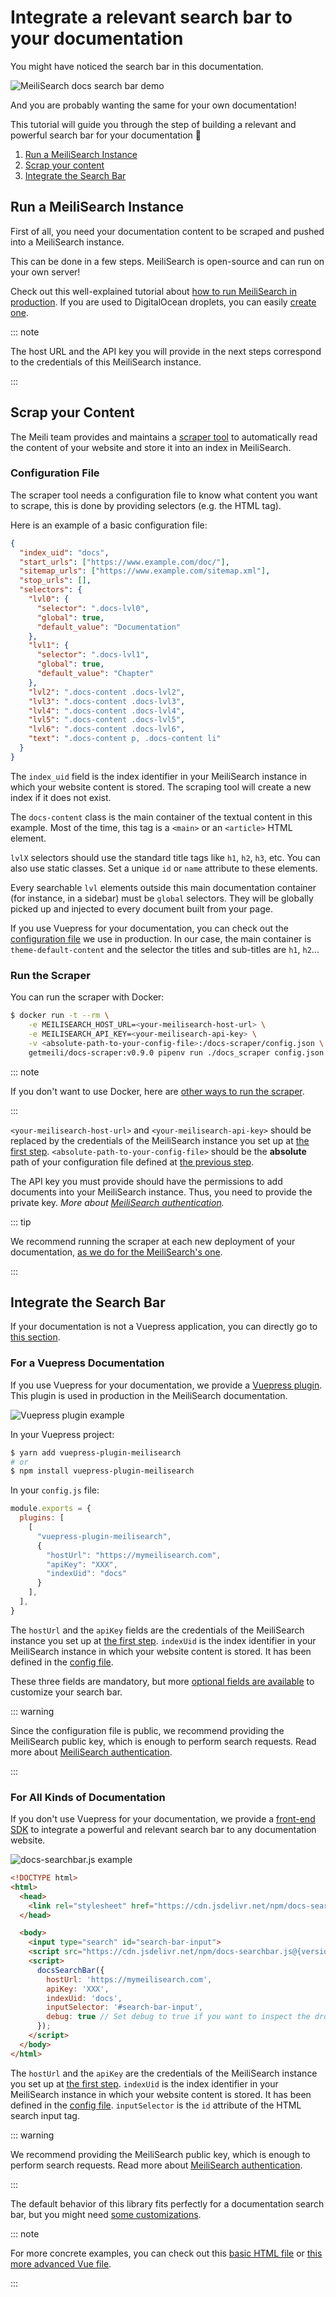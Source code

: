 # Integrate a relevant search bar to your documentation

You might have noticed the search bar in this documentation.

![MeiliSearch docs search bar demo](/tuto-searchbar-for-docs/vuepress-searchbar-demo.gif)

And you are probably wanting the same for your own documentation!

This tutorial will guide you through the step of building a relevant and powerful search bar for your documentation 🚀

1. [Run a MeiliSearch Instance](#run-a-meilisearch-instance)
2. [Scrap your content](#scrap-your-content)
3. [Integrate the Search Bar](#integrate-the-search-bar)

## Run a MeiliSearch Instance

First of all, you need your documentation content to be scraped and pushed into a MeiliSearch instance.

This can be done in a few steps. MeiliSearch is open-source and can run on your own server!

Check out this well-explained tutorial about [how to run MeiliSearch in production](/resources/tutorials/running_production.md).
If you are used to DigitalOcean droplets, you can easily [create one](https://marketplace.digitalocean.com/apps/meilisearch?action=deploy&refcode=7c67bd97e101).

::: note

The host URL and the API key you will provide in the next steps correspond to the credentials of this MeiliSearch instance.

:::

## Scrap your Content

The Meili team provides and maintains a [scraper tool](https://github.com/meilisearch/docs-scraper) to automatically read the content of your website and store it into an index in MeiliSearch.

### Configuration File

The scraper tool needs a configuration file to know what content you want to scrape, this is done by providing selectors (e.g. the HTML tag).

Here is an example of a basic configuration file:

```json
{
  "index_uid": "docs",
  "start_urls": ["https://www.example.com/doc/"],
  "sitemap_urls": ["https://www.example.com/sitemap.xml"],
  "stop_urls": [],
  "selectors": {
    "lvl0": {
      "selector": ".docs-lvl0",
      "global": true,
      "default_value": "Documentation"
    },
    "lvl1": {
      "selector": ".docs-lvl1",
      "global": true,
      "default_value": "Chapter"
    },
    "lvl2": ".docs-content .docs-lvl2",
    "lvl3": ".docs-content .docs-lvl3",
    "lvl4": ".docs-content .docs-lvl4",
    "lvl5": ".docs-content .docs-lvl5",
    "lvl6": ".docs-content .docs-lvl6",
    "text": ".docs-content p, .docs-content li"
  }
}
```

The `index_uid` field is the index identifier in your MeiliSearch instance in which your website content is stored. The scraping tool will create a new index if it does not exist.

The `docs-content` class is the main container of the textual content in this example. Most of the time, this tag is a `<main>` or an `<article>` HTML element.

`lvlX` selectors should use the standard title tags like `h1`, `h2`, `h3`, etc. You can also use static classes. Set a unique `id` or `name` attribute to these elements.

Every searchable `lvl` elements outside this main documentation container (for instance, in a sidebar) must be `global` selectors. They will be globally picked up and injected to every document built from your page.

If you use Vuepress for your documentation, you can check out the [configuration file](https://github.com/meilisearch/documentation/blob/master/.vuepress/scraper/config.json) we use in production.
In our case, the main container is `theme-default-content` and the selector the titles and sub-titles are `h1`, `h2`...

### Run the Scraper

You can run the scraper with Docker:

```bash
$ docker run -t --rm \
    -e MEILISEARCH_HOST_URL=<your-meilisearch-host-url> \
    -e MEILISEARCH_API_KEY=<your-meilisearch-api-key> \
    -v <absolute-path-to-your-config-file>:/docs-scraper/config.json \
    getmeili/docs-scraper:v0.9.0 pipenv run ./docs_scraper config.json
```

::: note

If you don't want to use Docker, here are [other ways to run the scraper](https://github.com/meilisearch/docs-scraper#installation-and-usage).

:::

`<your-meilisearch-host-url>` and `<your-meilisearch-api-key>` should be replaced by the credentials of the MeiliSearch instance you set up at [the first step](./search_bar_for_docs.md#run-a-meilisearch-instance).
`<absolute-path-to-your-config-file>` should be the **absolute** path of your configuration file defined at [the previous step](./search_bar_for_docs.md#configuration-file).

The API key you must provide should have the permissions to add documents into your MeiliSearch instance. Thus, you need to provide the private key.
_More about [MeiliSearch authentication](/guides/advanced_guides/authentication.md)._

::: tip

We recommend running the scraper at each new deployment of your documentation, [as we do for the MeiliSearch's one](https://github.com/meilisearch/documentation/blob/master/.github/workflows/gh-pages-scraping.yml).

:::

## Integrate the Search Bar

If your documentation is not a Vuepress application, you can directly go to [this section](#for-all-kinds-of-documentation).

### For a Vuepress Documentation

If you use Vuepress for your documentation, we provide a [Vuepress plugin](https://github.com/meilisearch/vuepress-plugin-meilisearch). This plugin is used in production in the MeiliSearch documentation.

![Vuepress plugin example](/tuto-searchbar-for-docs/vuepress-plugin-example.png)

In your Vuepress project:

```bash
$ yarn add vuepress-plugin-meilisearch
# or
$ npm install vuepress-plugin-meilisearch
```

In your `config.js` file:

```js
module.exports = {
  plugins: [
    [
      "vuepress-plugin-meilisearch",
      {
        "hostUrl": "https://mymeilisearch.com",
        "apiKey": "XXX",
        "indexUid": "docs"
      }
    ],
  ],
}
```

The `hostUrl` and the `apiKey` fields are the credentials of the MeiliSearch instance you set up at [the first step](./search_bar_for_docs.md#run-a-meilisearch-instance).
`indexUid` is the index identifier in your MeiliSearch instance in which your website content is stored. It has been defined in the [config file](./search_bar_for_docs.md#configuration-file).

These three fields are mandatory, but more [optional fields are available](https://github.com/meilisearch/vuepress-plugin-meilisearch#customization) to customize your search bar.

::: warning

Since the configuration file is public, we recommend providing the MeiliSearch public key, which is enough to perform search requests.
Read more about [MeiliSearch authentication](/guides/advanced_guides/authentication.md).

:::

### For All Kinds of Documentation

If you don't use Vuepress for your documentation, we provide a [front-end SDK](https://github.com/meilisearch/docs-searchbar.js) to integrate a powerful and relevant search bar to any documentation website.

![docs-searchbar.js example](/tuto-searchbar-for-docs/docs-searchbar-example.png)

```html
<!DOCTYPE html>
<html>
  <head>
    <link rel="stylesheet" href="https://cdn.jsdelivr.net/npm/docs-searchbar.js@{version}/dist/cdn/docs-searchbar.min.css" />
  </head>

  <body>
    <input type="search" id="search-bar-input">
    <script src="https://cdn.jsdelivr.net/npm/docs-searchbar.js@{version}/dist/cdn/docs-searchbar.min.js"></script>
    <script>
      docsSearchBar({
        hostUrl: 'https://mymeilisearch.com',
        apiKey: 'XXX',
        indexUid: 'docs',
        inputSelector: '#search-bar-input',
        debug: true // Set debug to true if you want to inspect the dropdown
      });
    </script>
  </body>
</html>
```

The `hostUrl` and the `apiKey` are the credentials of the MeiliSearch instance you set up at [the first step](./search_bar_for_docs.md#run-a-meilisearch-instance).
`indexUid` is the index identifier in your MeiliSearch instance in which your website content is stored. It has been defined in the [config file](./search_bar_for_docs.md#configuration-file).
`inputSelector` is the `id` attribute of the HTML search input tag.

::: warning

We recommend providing the MeiliSearch public key, which is enough to perform search requests.
Read more about [MeiliSearch authentication](/guides/advanced_guides/authentication.md).

:::

The default behavior of this library fits perfectly for a documentation search bar, but you might need [some customizations](https://github.com/meilisearch/docs-searchbar.js#customization).

::: note

For more concrete examples, you can check out this [basic HTML file](https://github.com/meilisearch/docs-searchbar.js/blob/master/scripts/playground.html) or [this more advanced Vue file](https://github.com/meilisearch/vuepress-plugin-meilisearch/blob/master/MeiliSearchBox.vue).

:::
